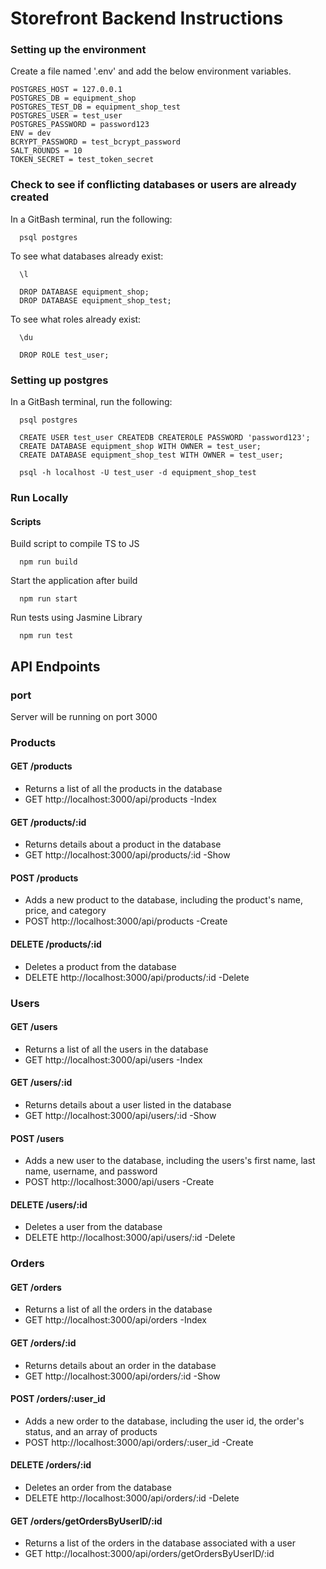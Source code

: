 # Storefront Backend Instructions

### Setting up the environment
Create a file named '.env' and add the below environment variables.

```
POSTGRES_HOST = 127.0.0.1
POSTGRES_DB = equipment_shop
POSTGRES_TEST_DB = equipment_shop_test
POSTGRES_USER = test_user
POSTGRES_PASSWORD = password123
ENV = dev
BCRYPT_PASSWORD = test_bcrypt_password
SALT_ROUNDS = 10
TOKEN_SECRET = test_token_secret
```

### Check to see if conflicting databases or users are already created

In a GitBash terminal, run the following:

```
  psql postgres
```

To see what databases already exist:

```
  \l
```
```
  DROP DATABASE equipment_shop;
  DROP DATABASE equipment_shop_test;
```

To see what roles already exist:

```
  \du
```
```
  DROP ROLE test_user;
```


### Setting up postgres

In a GitBash terminal, run the following:

```
  psql postgres
```
```
  CREATE USER test_user CREATEDB CREATEROLE PASSWORD 'password123';
  CREATE DATABASE equipment_shop WITH OWNER = test_user;
  CREATE DATABASE equipment_shop_test WITH OWNER = test_user;
```
```
  psql -h localhost -U test_user -d equipment_shop_test
```

### Run Locally

#### Scripts

Build script to compile TS to JS
```
  npm run build
```

Start the application after build
```
  npm run start
```

Run tests using Jasmine Library
```
  npm run test
```

## API Endpoints

### port
Server will be running on port 3000

### Products

#### GET /products
- Returns a list of all the products in the database
- GET http://localhost:3000/api/products -Index

#### GET /products/:id
- Returns details about a product in the database
- GET http://localhost:3000/api/products/:id -Show

#### POST /products
- Adds a new product to the database, including the product's name, price, and category
- POST http://localhost:3000/api/products -Create

#### DELETE /products/:id
- Deletes a product from the database
- DELETE http://localhost:3000/api/products/:id -Delete

### Users

#### GET /users
- Returns a list of all the users in the database
- GET http://localhost:3000/api/users -Index

#### GET /users/:id
- Returns details about a user listed in the database
- GET http://localhost:3000/api/users/:id -Show

#### POST /users
- Adds a new user to the database, including the users's first name, last name, username, and password
- POST http://localhost:3000/api/users -Create

#### DELETE /users/:id
- Deletes a user from the database
- DELETE http://localhost:3000/api/users/:id -Delete

### Orders

#### GET /orders
- Returns a list of all the orders in the database
- GET http://localhost:3000/api/orders -Index

#### GET /orders/:id
- Returns details about an order in the database
- GET http://localhost:3000/api/orders/:id -Show

#### POST /orders/:user_id
- Adds a new order to the database, including the user id, the order's status, and an array of products
- POST http://localhost:3000/api/orders/:user_id -Create

#### DELETE /orders/:id
- Deletes an order from the database
- DELETE http://localhost:3000/api/orders/:id -Delete

#### GET /orders/getOrdersByUserID/:id
- Returns a list of the orders in the database associated with a user
- GET http://localhost:3000/api/orders/getOrdersByUserID/:id
